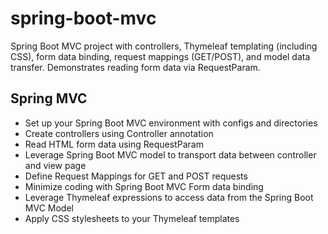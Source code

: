 <h1>spring-boot-mvc</h1> 
Spring Boot MVC project with controllers, Thymeleaf templating (including CSS), form data binding, request mappings (GET/POST), and model data transfer.  Demonstrates reading form data via RequestParam.

<h2>Spring MVC </h2>

- Set up your Spring Boot MVC environment with configs and directories
- Create controllers using Controller annotation
- Read HTML form data using RequestParam
- Leverage Spring Boot MVC model to transport data between controller and view page
- Define Request Mappings for GET and POST requests
- Minimize coding with Spring Boot MVC Form data binding
- Leverage Thymeleaf expressions to access data from the Spring Boot MVC Model
- Apply CSS stylesheets to your Thymeleaf templates